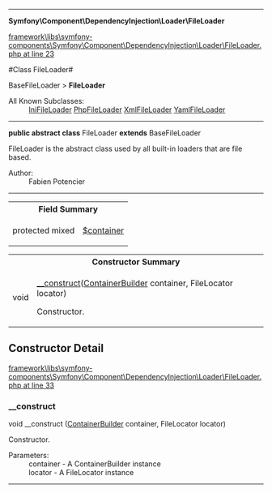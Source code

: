 

- - -

**Symfony\Component\DependencyInjection\Loader\FileLoader**


<a href="https://github.com/JeyDotC/Hirudo/blob/master/framework/libs/symfony-components/Symfony/Component/DependencyInjection/Loader/FileLoader.php#L23" target='_blank'>framework\libs\symfony-components\Symfony\Component\DependencyInjection\Loader\FileLoader.php at line 23</a>

#Class FileLoader#

BaseFileLoader &gt; **FileLoader**


<dl>
<dt>All Known Subclasses:</dt>
<dd><a href="https://github.com/JeyDotC/Hirudo-docs/blob/master/Symfony/Component/DependencyInjection/Loader/IniFileLoader.md">IniFileLoader</a> <a href="https://github.com/JeyDotC/Hirudo-docs/blob/master/Symfony/Component/DependencyInjection/Loader/PhpFileLoader.md">PhpFileLoader</a> <a href="https://github.com/JeyDotC/Hirudo-docs/blob/master/Symfony/Component/DependencyInjection/Loader/XmlFileLoader.md">XmlFileLoader</a> <a href="https://github.com/JeyDotC/Hirudo-docs/blob/master/Symfony/Component/DependencyInjection/Loader/YamlFileLoader.md">YamlFileLoader</a> </dd>
</dl>



- - -

<p><strong>public abstract  class</strong> <span>FileLoader</span>
<strong>extends</strong> BaseFileLoader

</p>

<div class="comment" id="overview_description"><p>FileLoader is the abstract class used by all built-in loaders that are file based.</p></div>

<dl>
<dt>Author:</dt>
<dd>Fabien Potencier <fabien@symfony.com></dd>
</dl>


<hr />



<table id="summary_field">
<tr><th colspan="2">Field Summary</th></tr>
<tr>
<td><span class='k'>protected </span> <span class='nx'>mixed</span></td>
<td class="description"><p class="name" ><a href="#container"> $container</a>
                                </p></td>
</tr>
</table>

<table id="summary_constructor">
<tr><th colspan="2">Constructor Summary</th></tr>
<tr>
<td><span class='k'></span> <span class='nx'>void</span></td>
<td class="description"><p class="name"><a href="#__construct">__construct</a>(<a href="https://github.com/JeyDotC/Hirudo-docs/blob/master/Symfony/Component/DependencyInjection/ContainerBuilder.md">ContainerBuilder</a> container, FileLocator locator)</p><p class="description">Constructor.</p></td>
</tr>
</table>

<h2 id="detail_method">Constructor Detail</h2>

<a href="https://github.com/JeyDotC/Hirudo/blob/master/framework/libs/symfony-components/Symfony/Component/DependencyInjection/Loader/FileLoader.php#L33" target='_blank'>framework\libs\symfony-components\Symfony\Component\DependencyInjection\Loader\FileLoader.php at line 33</a>

<h3 id="__construct">__construct</h3>
<span class='k'></span> <span class='nx'>void</span> <span class='nf'>__construct</span> (<a href="https://github.com/JeyDotC/Hirudo-docs/blob/master/Symfony/Component/DependencyInjection/ContainerBuilder.md">ContainerBuilder</a> container, FileLocator locator)

<div class="details">
<p>Constructor.</p><dl>
<dt>Parameters:</dt>
<dd>container - A ContainerBuilder instance</dd>
<dd>locator - A FileLocator instance</dd>
</dl>

</div>

- - -

